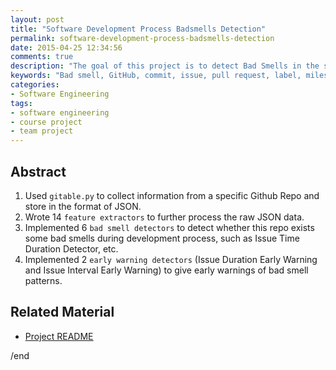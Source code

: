 ```yaml
---
layout: post
title: "Software Development Process Badsmells Detection"
permalink: software-development-process-badsmells-detection
date: 2015-04-25 12:34:56
comments: true
description: "The goal of this project is to detect Bad Smells in the software development process by looking at the commits, issues, pull requests, labels and milestones in Github Repository."
keywords: "Bad smell, GitHub, commit, issue, pull request, label, milestone"
categories:
- Software Engineering
tags:
- software engineering
- course project
- team project
---
```


## Abstract

1. Used `gitable.py` to collect information from a specific Github Repo and store in the format of JSON.
2. Wrote 14 `feature extractors` to further process the raw JSON data.
3. Implemented 6 `bad smell detectors` to detect whether this repo exists some bad smells during development process, such as Issue Time Duration Detector, etc.
4. Implemented 2 `early warning detectors` (Issue Duration Early Warning and Issue Interval Early Warning) to give early warnings of bad smell patterns.

## Related Material

* <u><a href="https://github.com/SuperCh-SE-NCSU/Project2_badsmell/blob/master/README.md" target="_blank">Project README</a></u>

/end
